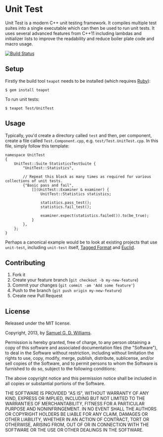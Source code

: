 # Unit Test

Unit Test is a modern C++ unit testing framework. It compiles multiple test suites into a single executable which can then be used to run unit tests. It uses several advanced features from C++11 including lambdas and initializer lists to improve the readability and reduce boiler plate code and macro usage.

[![Build Status](https://travis-ci.org/kurocha/unit-test.svg?branch=master)](https://travis-ci.org/kurocha/unit-test)

## Setup

Firstly the build tool `teapot` needs to be installed (which requires [Ruby][2]):
 
	$ gem install teapot

To run unit tests:

	$ teapot Test/UnitTest

[2]: http://www.ruby-lang.org/en/downloads/

## Usage

Typically, you'd create a directory called `test` and then, per component, create a file called `Test.Component.cpp`, e.g. `test/Test.UnitTest.cpp`. In this file, simply follow this template:

	namespace UnitTest
	{
		UnitTest::Suite StatisticsTestSuite {
			"UnitTest::Statistics",
	
			// Repeat this block as many times as required for various collections of unit tests.
			{"Basic pass and fail",
				[](UnitTest::Examiner & examiner) {
					UnitTest::Statistics statistics;
			
					statistics.pass_test();
					statistics.fail_test();
			
					examiner.expect(statistics.failed()).to(be_true);
				}
			},
		};
	}

Perhaps a canonical example would be to look at existing projects that use `unit-test`, including `unit-test` itself, [Tagged Format](https://github.com/dream-framework/tagged-format) and [Euclid](https://github.com/dream-framework/euclid).

## Contributing

1. Fork it
2. Create your feature branch (`git checkout -b my-new-feature`)
3. Commit your changes (`git commit -am 'Add some feature'`)
4. Push to the branch (`git push origin my-new-feature`)
5. Create new Pull Request

## License

Released under the MIT license.

Copyright, 2013, by [Samuel G. D. Williams](http://www.codeotaku.com/samuel-williams).

Permission is hereby granted, free of charge, to any person obtaining a copy
of this software and associated documentation files (the "Software"), to deal
in the Software without restriction, including without limitation the rights
to use, copy, modify, merge, publish, distribute, sublicense, and/or sell
copies of the Software, and to permit persons to whom the Software is
furnished to do so, subject to the following conditions:

The above copyright notice and this permission notice shall be included in
all copies or substantial portions of the Software.

THE SOFTWARE IS PROVIDED "AS IS", WITHOUT WARRANTY OF ANY KIND, EXPRESS OR
IMPLIED, INCLUDING BUT NOT LIMITED TO THE WARRANTIES OF MERCHANTABILITY,
FITNESS FOR A PARTICULAR PURPOSE AND NONINFRINGEMENT. IN NO EVENT SHALL THE
AUTHORS OR COPYRIGHT HOLDERS BE LIABLE FOR ANY CLAIM, DAMAGES OR OTHER
LIABILITY, WHETHER IN AN ACTION OF CONTRACT, TORT OR OTHERWISE, ARISING FROM,
OUT OF OR IN CONNECTION WITH THE SOFTWARE OR THE USE OR OTHER DEALINGS IN
THE SOFTWARE.
